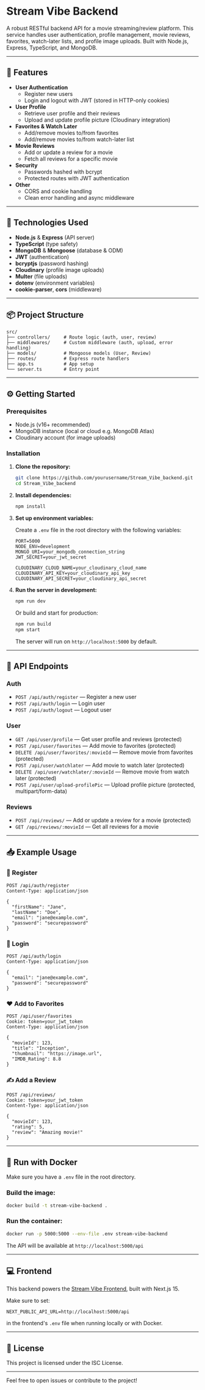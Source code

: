 
# Stream Vibe Backend

A robust RESTful backend API for a movie streaming/review platform. This service handles user authentication, profile management, movie reviews, favorites, watch-later lists, and profile image uploads. Built with Node.js, Express, TypeScript, and MongoDB.

---

## 🚀 Features

- **User Authentication**
  - Register new users
  - Login and logout with JWT (stored in HTTP-only cookies)
- **User Profile**
  - Retrieve user profile and their reviews
  - Upload and update profile picture (Cloudinary integration)
- **Favorites & Watch Later**
  - Add/remove movies to/from favorites
  - Add/remove movies to/from watch-later list
- **Movie Reviews**
  - Add or update a review for a movie
  - Fetch all reviews for a specific movie
- **Security**
  - Passwords hashed with bcrypt
  - Protected routes with JWT authentication
- **Other**
  - CORS and cookie handling
  - Clean error handling and async middleware

---

## 🧰 Technologies Used

- **Node.js** & **Express** (API server)
- **TypeScript** (type safety)
- **MongoDB** & **Mongoose** (database & ODM)
- **JWT** (authentication)
- **bcryptjs** (password hashing)
- **Cloudinary** (profile image uploads)
- **Multer** (file uploads)
- **dotenv** (environment variables)
- **cookie-parser**, **cors** (middleware)

---

## 📦 Project Structure

```
src/
├── controllers/     # Route logic (auth, user, review)
├── middlewares/     # Custom middleware (auth, upload, error handling)
├── models/          # Mongoose models (User, Review)
├── routes/          # Express route handlers
├── app.ts           # App setup
└── server.ts        # Entry point
```

---

## ⚙️ Getting Started

### Prerequisites

- Node.js (v16+ recommended)
- MongoDB instance (local or cloud e.g. MongoDB Atlas)
- Cloudinary account (for image uploads)

### Installation

1. **Clone the repository:**
   ```bash
   git clone https://github.com/yourusername/Stream_Vibe_backend.git
   cd Stream_Vibe_backend
   ```

2. **Install dependencies:**
   ```bash
   npm install
   ```

3. **Set up environment variables:**

   Create a `.env` file in the root directory with the following variables:
   ```
   PORT=5000
   NODE_ENV=development
   MONGO_URI=your_mongodb_connection_string
   JWT_SECRET=your_jwt_secret

   CLOUDINARY_CLOUD_NAME=your_cloudinary_cloud_name
   CLOUDINARY_API_KEY=your_cloudinary_api_key
   CLOUDINARY_API_SECRET=your_cloudinary_api_secret
   ```

4. **Run the server in development:**
   ```bash
   npm run dev
   ```
   Or build and start for production:
   ```bash
   npm run build
   npm start
   ```

   The server will run on `http://localhost:5000` by default.

---

## 📡 API Endpoints

### Auth

- `POST /api/auth/register` — Register a new user  
- `POST /api/auth/login` — Login user  
- `POST /api/auth/logout` — Logout user  

### User

- `GET /api/user/profile` — Get user profile and reviews (protected)  
- `POST /api/user/favorites` — Add movie to favorites (protected)  
- `DELETE /api/user/favorites/:movieId` — Remove movie from favorites (protected)  
- `POST /api/user/watchlater` — Add movie to watch later (protected)  
- `DELETE /api/user/watchlater/:movieId` — Remove movie from watch later (protected)  
- `POST /api/user/upload-profilePic` — Upload profile picture (protected, multipart/form-data)  

### Reviews

- `POST /api/reviews/` — Add or update a review for a movie (protected)  
- `GET /api/reviews/:movieId` — Get all reviews for a movie  

---

## 📥 Example Usage

### 🔐 Register

```http
POST /api/auth/register
Content-Type: application/json

{
  "firstName": "Jane",
  "lastName": "Doe",
  "email": "jane@example.com",
  "password": "securepassword"
}
```

### 🔑 Login

```http
POST /api/auth/login
Content-Type: application/json

{
  "email": "jane@example.com",
  "password": "securepassword"
}
```

### ❤️ Add to Favorites

```http
POST /api/user/favorites
Cookie: token=your_jwt_token
Content-Type: application/json

{
  "movieId": 123,
  "title": "Inception",
  "thumbnail": "https://image.url",
  "IMDB_Rating": 8.8
}
```

### ✍️ Add a Review

```http
POST /api/reviews/
Cookie: token=your_jwt_token
Content-Type: application/json

{
  "movieId": 123,
  "rating": 5,
  "review": "Amazing movie!"
}
```

---

## 🐳 Run with Docker

Make sure you have a `.env` file in the root directory.

### Build the image:

```bash
docker build -t stream-vibe-backend .
```

### Run the container:

```bash
docker run -p 5000:5000 --env-file .env stream-vibe-backend
```

The API will be available at `http://localhost:5000/api`

---

## 💻 Frontend

This backend powers the [Stream Vibe Frontend](https://github.com/yourusername/stream-vibe-frontend), built with Next.js 15.

Make sure to set:

```env
NEXT_PUBLIC_API_URL=http://localhost:5000/api
```

in the frontend's `.env` file when running locally or with Docker.

---

## 🪪 License

This project is licensed under the ISC License.

---

Feel free to open issues or contribute to the project!

